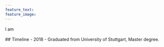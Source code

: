 ```yaml
---
feature_text: 
feature_image: 
---
```

<div class="col-lg-8 col-md-8 col-sm-8 col-lg-offset-2 col-md-offset-2 col-sm-offset-2">
  <div class="panel panel-default">
    <div class="panel-body" style="line-height: 1.5;">
      <p style="font-size: 14px;">
        I am 
      </p>
    </div>
  </div>
</div>
## Timeline
- 2018
  - Graduated from University of Stuttgart, Master degree.
